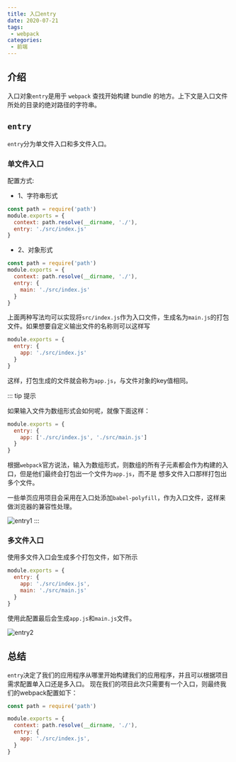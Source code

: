 ```yaml
---
title: 入口entry
date: 2020-07-21
tags:
 - webpack
categories:
 - 前端
---
```


## 介绍

入口对象`entry`是用于 `webpack` 查找开始构建 bundle 的地方。上下文是入口文件所处的目录的绝对路径的字符串。


## `entry`

`entry`分为单文件入口和多文件入口。

### 单文件入口

配置方式:

* 1、字符串形式 
```js
const path = require('path')
module.exports = {
  context: path.resolve(__dirname, './'),
  entry: './src/index.js'
}
```

* 2、对象形式

```js
const path = require('path')
module.exports = {
  context: path.resolve(__dirname, './'),
  entry: {
    main: './src/index.js'
  }
}
```

上面两种写法均可以实现将`src/index.js`作为入口文件，生成名为`main.js`的打包文件。如果想要自定义输出文件的名称则可以这样写

```js
module.exports = {
  entry: {
    app: './src/index.js'
  }
}
```

这样，打包生成的文件就会称为`app.js`，与文件对象的key值相同。


::: tip 提示

如果输入文件为数组形式会如何呢，就像下面这样：

```js
module.exports = {
  entry: {
    app: ['./src/index.js', './src/main.js']
  }
}
```

根据`webpack`官方说法，输入为数组形式，则数组的所有子元素都会作为构建的入口，但是他们最终会打包出一个文件为`app.js`，而不是
想多文件入口那样打包出多个文件。

一些单页应用项目会采用在入口处添加`babel-polyfill`，作为入口文件，这样来做浏览器的兼容性处理。

![entry1](~@Webpack/images/entry1.gif)
:::

### 多文件入口

使用多文件入口会生成多个打包文件，如下所示

```js
module.exports = {
  entry: {
    app: './src/index.js',
    main: './src/main.js'
  }
}
```
使用此配置最后会生成`app.js`和`main.js`文件。

![entry2](~@Webpack/images/entry2.gif)

## 总结

`entry`决定了我们的应用程序从哪里开始构建我们的应用程序，并且可以根据项目需求配置单入口还是多入口。
现在我们的项目此次只需要有一个入口，则最终我们的webpack配置如下：

```js
const path = require('path')

module.exports = {
  context: path.resolve(__dirname, './'),
  entry: {
    app: './src/index.js',
  }
}
```